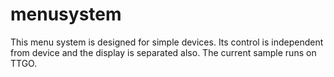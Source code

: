 # menusystem
This menu system is designed for simple devices. Its control is independent from device and the display is separated also. The current sample runs on TTGO.
